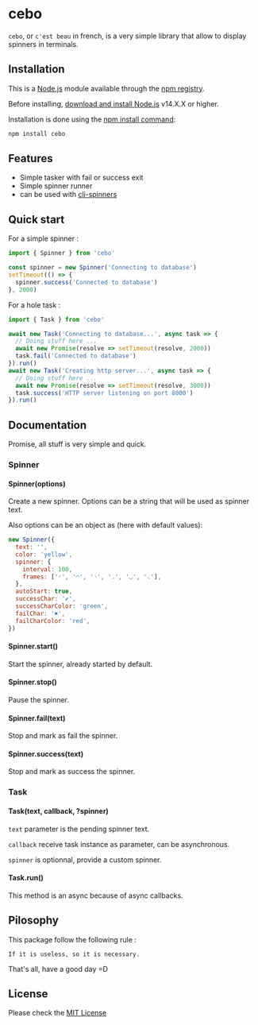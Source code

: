 # cebo

`cebo`, or `c'est beau` in french, is a very simple library that allow to display spinners in terminals.

## Installation

This is a [Node.js](https://nodejs.org/en/) module available through the [npm registry](https://www.npmjs.com/).

Before installing, [download and install Node.js](https://nodejs.org/en/download/) v14.X.X or higher.

Installation is done using the [npm install command](https://docs.npmjs.com/downloading-and-installing-packages-locally):

```bash
npm install cebo
```

## Features

- Simple tasker with fail or success exit
- Simple spinner runner
- can be used with [cli-spinners](https://www.npmjs.com/package/cli-spinners)

## Quick start

For a simple spinner :

```javascript
import { Spinner } from 'cebo'

const spinner = new Spinner('Connecting to database')
setTimeout(() => {
  spinner.success('Connected to database')
}, 2000)
```

For a hole task :

```javascript
import { Task } from 'cebo'

await new Task('Connecting to database...', async task => {
  // Doing stuff here ...
  await new Promise(resolve => setTimeout(resolve, 2000))
  task.fail('Connected to database')
}).run()
await new Task('Creating http server...', async task => {
  // Doing stuff here ...
  await new Promise(resolve => setTimeout(resolve, 3000))
  task.success('HTTP server listening on port 8000')
}).run()
```

## Documentation

Promise, all stuff is very simple and quick.

### Spinner

#### Spinner(options)

Create a new spinner. Options can be a string that will be used as spinner text.

Also options can be an object as (here with default values):

```javascript
new Spinner({
  text: '',
  color: 'yellow',
  spinner: {
    interval: 100,
    frames: ['◜', '◠', '◝', '◞', '◡', '◟'],
  },
  autoStart: true,
  successChar: '✔',
  successCharColor: 'green',
  failChar: '✖',
  failCharColor: 'red',
})
```

#### Spinner.start()

Start the spinner, already started by default.

#### Spinner.stop()

Pause the spinner.

#### Spinner.fail(text)

Stop and mark as fail the spinner.

#### Spinner.success(text)

Stop and mark as success the spinner.

### Task

#### Task(text, callback, ?spinner)

`text` parameter is the pending spinner text.

`callback` receive task instance as parameter, can be asynchronous.

`spinner` is optionnal, provide a custom spinner.

#### Task.run()

This method is an async because of async callbacks.

## Pilosophy

This package follow the following rule :

```text
If it is useless, so it is necessary.
```

That's all, have a good day =D

## License

Please check the [MIT License](./LICENSE)
